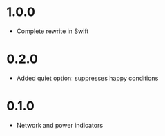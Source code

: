 # 1.0.0

* Complete rewrite in Swift

# 0.2.0

* Added quiet option: suppresses happy conditions

# 0.1.0

* Network and power indicators
